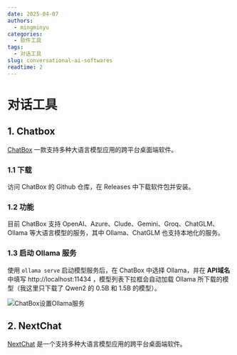 ```yaml
---
date: 2025-04-07
authors:
  - mingminyu
categories:
  - 软件工具
tags:
  - 对话工具
slug: conversational-ai-softwares
readtime: 2
---
```


# 对话工具

## 1. Chatbox

[ChatBox](https://github.com/Bin-Huang/chatbox/releases) 一款支持多种大语言模型应用的跨平台桌面端软件。

<!-- more -->

### 1.1 下载

访问 ChatBox 的 Github 仓库，在 Releases 中下载软件包并安装。

### 1.2 功能

目前 ChatBox 支持 OpenAI、Azure、Clude、Gemini、Groq、ChatGLM、Ollama 等大语言模型的服务，其中 Ollama、ChatGLM 也支持本地化的服务。

### 1.3 启动 Ollama 服务

使用 `ollama serve` 启动模型服务后，在 ChatBox 中选择 Ollama，并在 **API域名** 中填写 http://localhost:11434 ，模型列表下拉框会自动加载 Ollama 所下载的模型（我这里只下载了 Qwen2 的 0.5B 和 1.5B 的模型）。

![ChatBox设置Ollama服务](https://mingminyu.github.io/webassets/images/chatbox_set_ollama.png)

## 2. NextChat

[NextChat](https://github.com/ChatGPTNextWeb/NextChat) 是一个支持多种大语言模型应用的跨平台桌面端软件。


